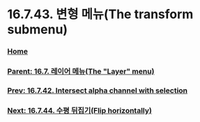 # 16.7.43. 변형 메뉴(The transform submenu)

### [Home](./00-home.md)
### [Parent: 16.7. 레이어 메뉴(The "Layer" menu)](./16-07-00-the-layer-menu.md)
### [Prev: 16.7.42. Intersect alpha channel with selection](./16-07-42-intersect-alpha-channel-with-selection.md)
### [Next: 16.7.44. 수평 뒤집기(Flip horizontally)](./16-07-44-flip-horizontally.md)
